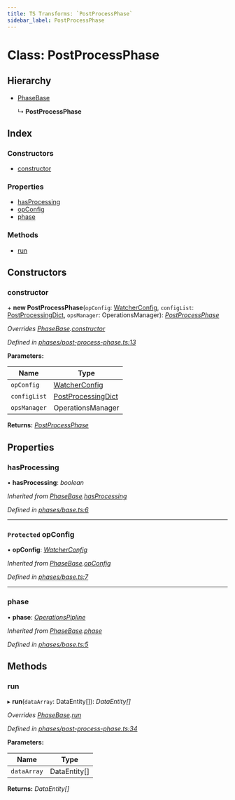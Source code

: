 ```yaml
---
title: TS Transforms: `PostProcessPhase`
sidebar_label: PostProcessPhase
---
```


# Class: PostProcessPhase

## Hierarchy

* [PhaseBase](phasebase.md)

  ↳ **PostProcessPhase**

## Index

### Constructors

* [constructor](postprocessphase.md#constructor)

### Properties

* [hasProcessing](postprocessphase.md#hasprocessing)
* [opConfig](postprocessphase.md#protected-opconfig)
* [phase](postprocessphase.md#phase)

### Methods

* [run](postprocessphase.md#run)

## Constructors

###  constructor

\+ **new PostProcessPhase**(`opConfig`: [WatcherConfig](../interfaces/watcherconfig.md), `configList`: [PostProcessingDict](../interfaces/postprocessingdict.md), `opsManager`: OperationsManager): *[PostProcessPhase](postprocessphase.md)*

*Overrides [PhaseBase](phasebase.md).[constructor](phasebase.md#constructor)*

*Defined in [phases/post-process-phase.ts:13](https://github.com/terascope/teraslice/blob/f95bb5556/packages/ts-transforms/src/phases/post-process-phase.ts#L13)*

**Parameters:**

Name | Type |
------ | ------ |
`opConfig` | [WatcherConfig](../interfaces/watcherconfig.md) |
`configList` | [PostProcessingDict](../interfaces/postprocessingdict.md) |
`opsManager` | OperationsManager |

**Returns:** *[PostProcessPhase](postprocessphase.md)*

## Properties

###  hasProcessing

• **hasProcessing**: *boolean*

*Inherited from [PhaseBase](phasebase.md).[hasProcessing](phasebase.md#hasprocessing)*

*Defined in [phases/base.ts:6](https://github.com/terascope/teraslice/blob/f95bb5556/packages/ts-transforms/src/phases/base.ts#L6)*

___

### `Protected` opConfig

• **opConfig**: *[WatcherConfig](../interfaces/watcherconfig.md)*

*Inherited from [PhaseBase](phasebase.md).[opConfig](phasebase.md#protected-opconfig)*

*Defined in [phases/base.ts:7](https://github.com/terascope/teraslice/blob/f95bb5556/packages/ts-transforms/src/phases/base.ts#L7)*

___

###  phase

• **phase**: *[OperationsPipline](../interfaces/operationspipline.md)*

*Inherited from [PhaseBase](phasebase.md).[phase](phasebase.md#phase)*

*Defined in [phases/base.ts:5](https://github.com/terascope/teraslice/blob/f95bb5556/packages/ts-transforms/src/phases/base.ts#L5)*

## Methods

###  run

▸ **run**(`dataArray`: DataEntity[]): *DataEntity[]*

*Overrides [PhaseBase](phasebase.md).[run](phasebase.md#abstract-run)*

*Defined in [phases/post-process-phase.ts:34](https://github.com/terascope/teraslice/blob/f95bb5556/packages/ts-transforms/src/phases/post-process-phase.ts#L34)*

**Parameters:**

Name | Type |
------ | ------ |
`dataArray` | DataEntity[] |

**Returns:** *DataEntity[]*
